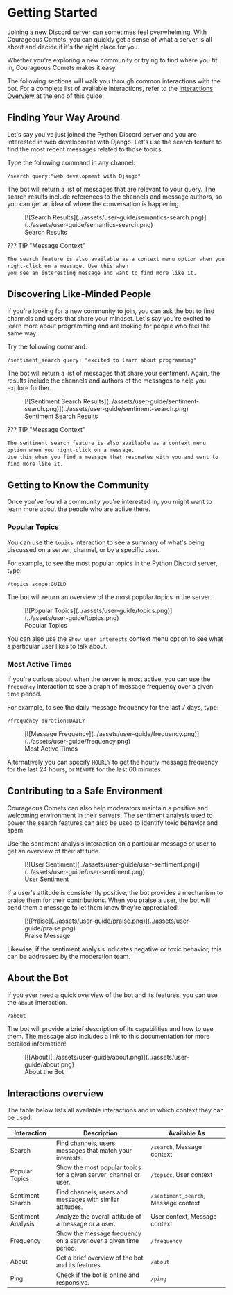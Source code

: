 # Getting Started

Joining a new Discord server can sometimes feel overwhelming. With Courageous Comets, you can quickly get a sense
of what a server is all about and decide if it's the right place for you.

Whether you're exploring a new community or trying to find where you fit in, Courageous Comets makes it easy.

The following sections will walk you through common interactions with the bot. For a complete list of available
interactions, refer to the [Interactions Overview](#interactions-overview) at the end of this guide.

## Finding Your Way Around

Let's say you've just joined the Python Discord server and you are interested in web development with Django.
Let's use the search feature to find the most recent messages related to those topics.

Type the following command in any channel:

```plaintext
/search query:"web development with Django"
```

The bot will return a list of messages that are relevant to your query. The search results include references to
the channels and message authors, so you can get an idea of where the conversation is happening.

<figure markdown="span" style="max-width: 500px;">
    [![Search Results](../assets/user-guide/semantics-search.png)](../assets/user-guide/semantics-search.png)
    <figcaption>Search Results</figcaption>
</figure>

??? TIP "Message Context"

    The search feature is also available as a context menu option when you right-click on a message. Use this when
    you see an interesting message and want to find more like it.

## Discovering Like-Minded People

If you're looking for a new community to join, you can ask the bot to find channels and users that share your mindset.
Let's say you're excited to learn more about programming and are looking for people who feel the same way.

Try the following command:

```plaintext
/sentiment_search query: "excited to learn about programming"
```

The bot will return a list of messages that share your sentiment. Again, the results include the channels and authors
of the messages to help you explore further.

<figure markdown="span" style="max-width: 500px;">
    [![Sentiment Search Results](../assets/user-guide/sentiment-search.png)](../assets/user-guide/sentiment-search.png)
    <figcaption>Sentiment Search Results</figcaption>
</figure>

??? TIP "Message Context"

    The sentiment search feature is also available as a context menu option when you right-click on a message.
    Use this when you find a message that resonates with you and want to find more like it.

## Getting to Know the Community

Once you've found a community you're interested in, you might want to learn more about the people who are active
there.

### Popular Topics

You can use the `topics` interaction to see a summary of what's being discussed on a server, channel, or
by a specific user.

For example, to see the most popular topics in the Python Discord server, type:

```plaintext
/topics scope:GUILD
```

The bot will return an overview of the most popular topics in the server.

<figure markdown="span" style="max-width: 500px;">
    [![Popular Topics](../assets/user-guide/topics.png)](../assets/user-guide/topics.png)
    <figcaption>Popular Topics</figcaption>
</figure>

You can also use the `Show user interests` context menu option to see what a particular user likes to talk about.

### Most Active Times

If you're curious about when the server is most active, you can use the `frequency` interaction to see a graph
of message frequency over a given time period.

For example, to see the daily message frequency for the last 7 days, type:

```plaintext
/frequency duration:DAILY
```

<figure markdown="span" style="max-width: 500px;">
    [![Message Frequency](../assets/user-guide/frequency.png)](../assets/user-guide/frequency.png)
    <figcaption>Most Active Times</figcaption>
</figure>

Alternatively you can specify `HOURLY` to get the hourly message frequency for the last 24 hours, or `MINUTE`
for the last 60 minutes.

## Contributing to a Safe Environment

Courageous Comets can also help moderators maintain a positive and welcoming environment in their servers.
The sentiment analysis used to power the search features can also be used to identify toxic behavior and spam.

Use the sentiment analysis interaction on a particular message or user to get an overview of their attitude.

<figure markdown="span" style="max-width: 500px;">
    [![User Sentiment](../assets/user-guide/user-sentiment.png)](../assets/user-guide/user-sentiment.png)
    <figcaption>User Sentiment</figcaption>
</figure>

If a user's attitude is consistently positive, the bot provides a mechanism to praise them for their contributions.
When you praise a user, the bot will send them a message to let them know they're appreciated!

<figure markdown="span" style="max-width: 500px;">
    [![Praise](../assets/user-guide/praise.png)](../assets/user-guide/praise.png)
    <figcaption>Praise Message</figcaption>
</figure>

Likewise, if the sentiment analysis indicates negative or toxic behavior, this can be addressed by the moderation
team.

## About the Bot

If you ever need a quick overview of the bot and its features, you can use the `about` interaction.

```plaintext
/about
```

The bot will provide a brief description of its capabilities and how to use them. The message also includes a link
to this documentation for more detailed information!

<figure markdown="span" style="max-width: 500px;">
    [![About](../assets/user-guide/about.png)](../assets/user-guide/about.png)
    <figcaption>About the Bot</figcaption>
</figure>

## Interactions overview

The table below lists all available interactions and in which context they can be used.

| Interaction        | Description                                                       | Available As                         |
| ------------------ | ----------------------------------------------------------------- | ------------------------------------ |
| Search             | Find channels, users messages that match your interests.          | `/search`, Message context           |
| Popular Topics     | Show the most popular topics for a given server, channel or user. | `/topics`, User context              |
| Sentiment Search   | Find channels, users and messages with similar attitudes.         | `/sentiment_search`, Message context |
| Sentiment Analysis | Analyze the overall attitude of a message or a user.              | User context, Message context        |
| Frequency          | Show the message frequency on a server over a given time period.  | `/frequency`                         |
| About              | Get a brief overview of the bot and its features.                 | `/about`                             |
| Ping               | Check if the bot is online and responsive.                        | `/ping`                              |
